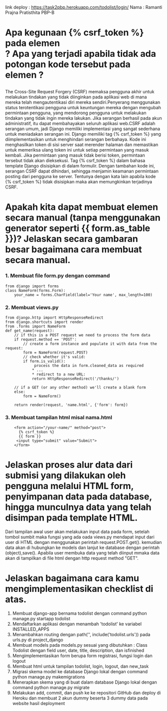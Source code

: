  link deploy : https://task2pbp.herokuapp.com/todolist/login/
 Nama : Ramanti Prajna Pratisthita
 PBP-B
 
 
 # Apa kegunaan {% csrf_token %} pada elemen <form>? Apa yang terjadi apabila tidak ada potongan kode tersebut pada elemen <form>? 
 The Cross-Site Request Forgery (CSRF) memaksa pengguna akhir untuk melakukan tindakan yang tidak diinginkan pada aplikasi web di mana mereka telah mengautentikasi diri mereka sendiri.Penyerang menggunakan status terotentikasi pengguna untuk keuntungan mereka dengan mengubah permintaan pengguna, yang mendorong pengguna untuk melakukan tindakan yang tidak ingin mereka lakukan. Jika serangan berhasil pada akun administratif, itu dapat membahayakan seluruh aplikasi web.CSRF adalah serangan umum, jadi Django memiliki implementasi yang sangat sederhana untuk meniadakan serangan ini. Django memiliki tag {% csrf_token %} yang diimplementasikan untuk menghindari serangan berbahaya. Kode ini menghasilkan token di sisi server saat merender halaman dan memastikan untuk memeriksa ulang token ini untuk setiap permintaan yang masuk kembali. Jika permintaan yang masuk tidak berisi token, permintaan tersebut tidak akan dieksekusi. Tag {% csrf_token %} dalam bahasa template Django disisipkan di dalam formulir. Dengan tambahan kode ini, serangan CSRF dapat dihindari, sehingga menjamin keamanan permintaan posting dari pengguna ke server. Tentunya dengan kata lain apabila kode {% csrf_token %} tidak disisipkan maka akan memungkinkan terjadinya CSRF. 

 # Apakah kita dapat membuat elemen <form> secara manual (tanpa menggunakan generator seperti {{ form.as_table }})? Jelaskan secara gambaran besar bagaimana cara membuat <form> secara manual. 
 
 ### 1. Membuat file form.py dengan command
 
    from django import forms
    class NameForm(forms.Form):
        your_name = forms.CharField(label='Your name', max_length=100)
        
### 2. Membuat views.py

    from django.http import HttpResponseRedirect
    from django.shortcuts import render
    from .forms import NameForm
    def get_name(request):
        // if this is a POST request we need to process the form data
        if request.method == 'POST':
            // create a form instance and populate it with data from the request:
            form = NameForm(request.POST)
            // check whether it's valid:
            if form.is_valid():
                 process the data in form.cleaned_data as required
                * ...
                * redirect to a new URL:
                return HttpResponseRedirect('/thanks/')

        // if a GET (or any other method) we'll create a blank form
        else:
            form = NameForm()

        return render(request, 'name.html', {'form': form})
        
### 3. Membuat tampilan html misal nama.html
        <form action="/your-name/" method="post">
          {% csrf_token %}
          {{ form }}
         <input type="submit" value="Submit">
        </form>

 # Jelaskan proses alur data dari submisi yang dilakukan oleh pengguna melalui HTML form, penyimpanan data pada database, hingga munculnya data yang telah disimpan pada template HTML. 

  Dari tampilan awal user akan melakukan input data pada form, setelah tombol sumbit maka fungsi yang ada oada views.py mendapat input dari user di HTML dengan menggunakan perintah request.POST.get(). kemudian data akan di hubungkan ke models dan lanjut ke database dengan perintah (object),save(). Apabila user membuka data yang telah diinput mmaka data akan di tampilkan di file html dengan http request method "GET".


 # Jelaskan bagaimana cara kamu mengimplementasikan checklist di atas. 

 1.  Membuat django-app bernama todolist dengan command python manage.py startapp todolist
 2.  Mendaftarkan aplikasi dengan menambah 'todolist' ke variabel INSTALLED_APPS 
 3.  Menambahkan routing dengan path('', include('todolist.urls')) pada urls.py di project_django 
 4.  Membuat models pada models.py sesuai yang dibutuhkan : Class Todolist dengan field user, date, title, description, dan isfinished
 5.  Mengimplementasikan form berupa form registrasi, fungsi login dan logout
 6.  Membuat html untuk tampilan todolist, login, logout, dan new_task
 7.  Migrasi skema model ke database Django lokal dengan command python manage.py makemigrations
 8.  Menerapkan skema yang di buat dalam database Django lokal dengan command python manage.py migrate 
 9.  Melakukan add, commit, dan push ke  ke repositori GitHub dan deploy di Heroku dan membuat 2 akun dummy beserta 3 dummy data pada website hasil deployment




